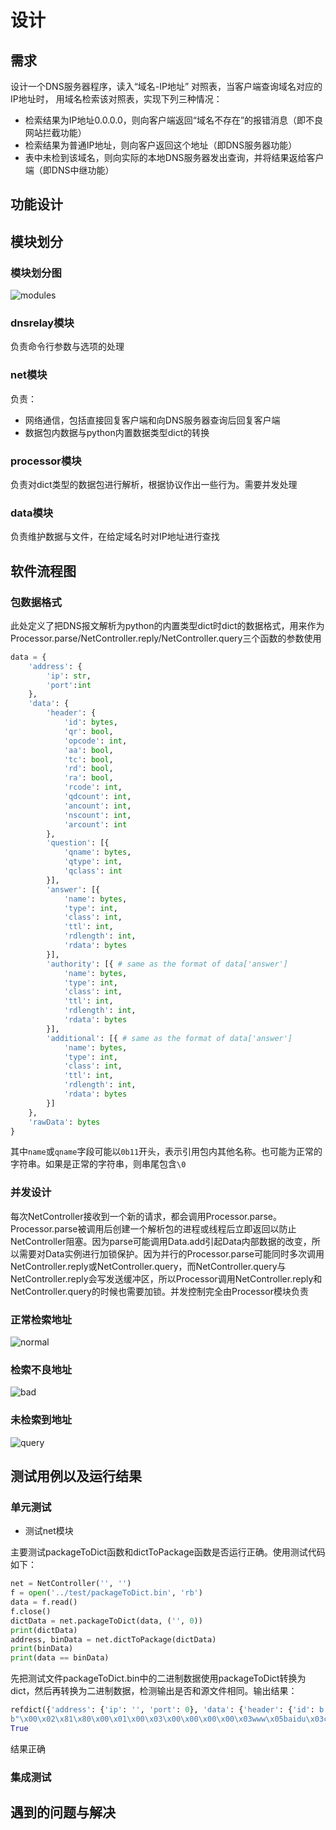 # 设计

## 需求

设计一个DNS服务器程序，读入“域名-IP地址” 对照表，当客户端查询域名对应的IP地址时， 用域名检索该对照表，实现下列三种情况：
- 检索结果为IP地址0.0.0.0，则向客户端返回“域名不存在”的报错消息（即不良网站拦截功能）
- 检索结果为普通IP地址，则向客户返回这个地址（即DNS服务器功能）
- 表中未检到该域名，则向实际的本地DNS服务器发出查询，并将结果返给客户端（即DNS中继功能）

## 功能设计

## 模块划分

### 模块划分图

![modules](img/modules.png)

### dnsrelay模块

负责命令行参数与选项的处理

### net模块

负责：
- 网络通信，包括直接回复客户端和向DNS服务器查询后回复客户端
- 数据包内数据与python内置数据类型dict的转换

### processor模块

负责对dict类型的数据包进行解析，根据协议作出一些行为。需要并发处理

### data模块

负责维护数据与文件，在给定域名时对IP地址进行查找

## 软件流程图

### 包数据格式

此处定义了把DNS报文解析为python的内置类型dict时dict的数据格式，用来作为Processor.parse/NetController.reply/NetController.query三个函数的参数使用

```python
data = {
	'address': {
		'ip': str,
		'port':int
	},
	'data': {
		'header': {
			'id': bytes,
			'qr': bool,
			'opcode': int,
			'aa': bool,
			'tc': bool,
			'rd': bool,
			'ra': bool,
			'rcode': int,
			'qdcount': int,
			'ancount': int,
			'nscount': int,
			'arcount': int
		},
		'question': [{
			'qname': bytes,
			'qtype': int,
			'qclass': int
		}],
		'answer': [{
			'name': bytes,
			'type': int,
			'class': int,
			'ttl': int,
			'rdlength': int,
			'rdata': bytes
		}],
		'authority': [{ # same as the format of data['answer']
			'name': bytes,
			'type': int,
			'class': int,
			'ttl': int,
			'rdlength': int,
			'rdata': bytes
		}],
		'additional': [{ # same as the format of data['answer']
			'name': bytes,
			'type': int,
			'class': int,
			'ttl': int,
			'rdlength': int,
			'rdata': bytes
		}]
	},
	'rawData': bytes
}
```

其中`name`或`qname`字段可能以`0b11`开头，表示引用包内其他名称。也可能为正常的字符串。如果是正常的字符串，则串尾包含`\0`

### 并发设计

每次NetController接收到一个新的请求，都会调用Processor.parse。Processor.parse被调用后创建一个解析包的进程或线程后立即返回以防止NetController阻塞。因为parse可能调用Data.add引起Data内部数据的改变，所以需要对Data实例进行加锁保护。因为并行的Processor.parse可能同时多次调用NetController.reply或NetController.query，而NetController.query与NetController.reply会写发送缓冲区，所以Processor调用NetController.reply和NetController.query的时候也需要加锁。并发控制完全由Processor模块负责

### 正常检索地址

![normal](img/normal.png)

### 检索不良地址

![bad](img/bad.png)

### 未检索到地址

![query](img/query.png)

## 测试用例以及运行结果

### 单元测试

- 测试net模块

主要测试packageToDict函数和dictToPackage函数是否运行正确。使用测试代码如下：

```python
net = NetController('', '')
f = open('../test/packageToDict.bin', 'rb')
data = f.read()
f.close()
dictData = net.packageToDict(data, ('', 0))
print(dictData)
address, binData = net.dictToPackage(dictData)
print(binData)
print(data == binData)
```

先把测试文件packageToDict.bin中的二进制数据使用packageToDict转换为dict，然后再转换为二进制数据，检测输出是否和源文件相同。输出结果：

```python
refdict({'address': {'ip': '', 'port': 0}, 'data': {'header': {'id': b'\x00\x02', 'qr': True, 'opcode': 0, 'aa': False, 'tc': False, 'rd': True, 'ra': True, 'rcode': 0, 'qdcount': 1, 'ancount': 3, 'nscount': 0, 'arcount': 0}, 'question': [{'qname': b'\x03www\x05baidu\x03com\x00', 'qtype': 1, 'qclass': 1}], 'answer': [{'name': b'\xc0\x0c', 'type': 5, 'class': 1, 'ttl': 272, 'rdlength': 15, 'rdata': b'\x03www\x01a\x06shifen\xc0\x16'}, {'name': b'\xc0+', 'type': 1, 'class': 1, 'ttl': 107, 'rdlength': 4, 'rdata': b"'\x9cB\x0e"}, {'name': b'\xc0+', 'type': 1, 'class': 1, 'ttl': 107, 'rdlength': 4, 'rdata': b"'\x9cB\x12"}], 'authority': [], 'additional': []}, 'rawData': b"\x00\x02\x81\x80\x00\x01\x00\x03\x00\x00\x00\x00\x03www\x05baidu\x03com\x00\x00\x01\x00\x01\xc0\x0c\x00\x05\x00\x01\x00\x00\x01\x10\x00\x0f\x03www\x01a\x06shifen\xc0\x16\xc0+\x00\x01\x00\x01\x00\x00\x00k\x00\x04'\x9cB\x0e\xc0+\x00\x01\x00\x01\x00\x00\x00k\x00\x04'\x9cB\x12"})
b"\x00\x02\x81\x80\x00\x01\x00\x03\x00\x00\x00\x00\x03www\x05baidu\x03com\x00\x00\x01\x00\x01\xc0\x0c\x00\x05\x00\x01\x00\x00\x01\x10\x00\x0f\x03www\x01a\x06shifen\xc0\x16\xc0+\x00\x01\x00\x01\x00\x00\x00k\x00\x04'\x9cB\x0e\xc0+\x00\x01\x00\x01\x00\x00\x00k\x00\x04'\x9cB\x12"
True
```

结果正确

### 集成测试

## 遇到的问题与解决
